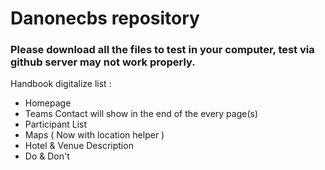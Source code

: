 # Danonecbs repository

### Please download all the files to test in your computer, test via github server may not work properly.

Handbook digitalize list :
- Homepage
- Teams Contact will show in the end of the every page(s)
- Participant List
- Maps ( Now with location helper )
- Hotel & Venue Description
- Do & Don't

